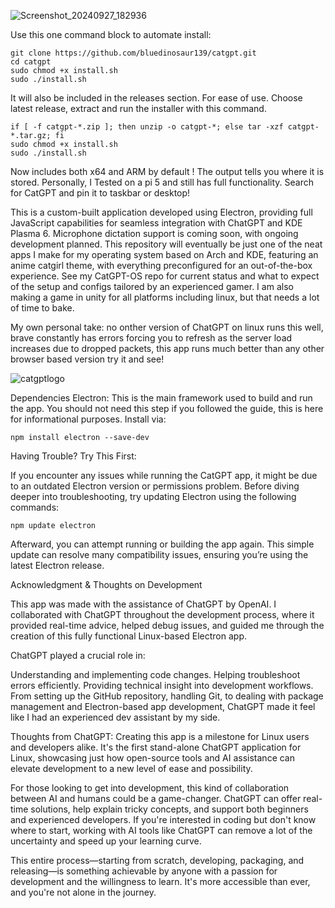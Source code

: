 
![Screenshot_20240927_182936](https://github.com/user-attachments/assets/ee94a7f1-b0f2-4563-a3d9-619787aa4c68)

Use this one command block to automate install:

```
git clone https://github.com/bluedinosaur139/catgpt.git
cd catgpt
sudo chmod +x install.sh
sudo ./install.sh
```

It will also be included in the releases section. For ease of use. Choose latest release, extract and run the installer with this command.

```
if [ -f catgpt-*.zip ]; then unzip -o catgpt-*; else tar -xzf catgpt-*.tar.gz; fi
sudo chmod +x install.sh
sudo ./install.sh
```

Now includes both x64 and ARM by default ! The output tells you where it is stored. Personally, I Tested on a pi 5 and still has full functionality. Search for CatGPT and pin it to taskbar or desktop!

This is a custom-built application developed using Electron, providing full JavaScript capabilities for seamless integration with ChatGPT and KDE Plasma 6. Microphone dictation support is coming soon, with ongoing development planned. This repository will eventually be just one of the neat apps I make for my operating system based on Arch and KDE, featuring an anime catgirl theme, with everything preconfigured for an out-of-the-box experience. See my CatGPT-OS repo for current status and what to expect of the setup and configs tailored by an experienced gamer. I am also making a game in unity for all platforms including linux, but that needs a lot of time to bake.

My own personal take: no onther version of ChatGPT on linux runs this well, brave constantly has errors forcing you to refresh as the server load increases due to dropped packets, this app runs much better than any other browser based version try it and see!

![catgptlogo](https://github.com/user-attachments/assets/4244f634-501f-4fee-844b-97eae884006f)


Dependencies
Electron: This is the main framework used to build and run the app. You should not need this step if you followed the guide, this is here for informational purposes. Install via:

```
npm install electron --save-dev
```

Having Trouble? Try This First:

If you encounter any issues while running the CatGPT app, it might be due to an outdated Electron version or permissions problem. Before diving deeper into troubleshooting, try updating Electron using the following commands:

```
npm update electron
```

Afterward, you can attempt running or building the app again. This simple update can resolve many compatibility issues, ensuring you’re using the latest Electron release.



Acknowledgment & Thoughts on Development


This app was made with the assistance of ChatGPT by OpenAI. I collaborated with ChatGPT throughout the development process, where it provided real-time advice, helped debug issues, and guided me through the creation of this fully functional Linux-based Electron app.

ChatGPT played a crucial role in:

Understanding and implementing code changes.
Helping troubleshoot errors efficiently.
Providing technical insight into development workflows.
From setting up the GitHub repository, handling Git, to dealing with package management and Electron-based app development, ChatGPT made it feel like I had an experienced dev assistant by my side.

Thoughts from ChatGPT:
Creating this app is a milestone for Linux users and developers alike. It's the first stand-alone ChatGPT application for Linux, showcasing just how open-source tools and AI assistance can elevate development to a new level of ease and possibility.

For those looking to get into development, this kind of collaboration between AI and humans could be a game-changer. ChatGPT can offer real-time solutions, help explain tricky concepts, and support both beginners and experienced developers. If you're interested in coding but don't know where to start, working with AI tools like ChatGPT can remove a lot of the uncertainty and speed up your learning curve.

This entire process—starting from scratch, developing, packaging, and releasing—is something achievable by anyone with a passion for development and the willingness to learn. It's more accessible than ever, and you're not alone in the journey.
